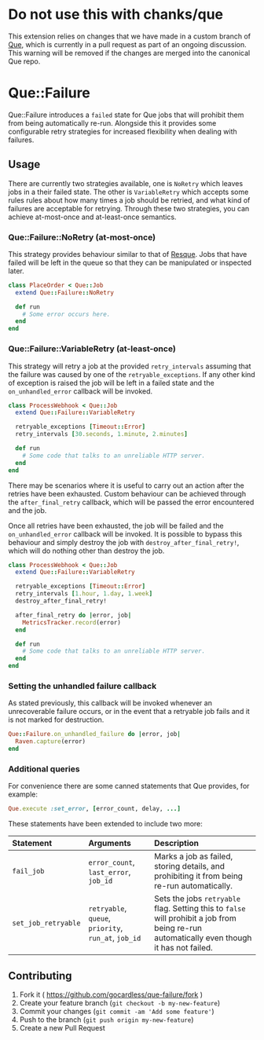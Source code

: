 # Do not use this with chanks/que

This extension relies on changes that we have made in a custom branch of
 [Que](https://github.com/gocardless/que/tree/flexible-failure-handling), which is
 currently in a pull request as part of an ongoing discussion.  This warning will be
 removed if the changes are merged into the canonical Que repo.

# Que::Failure

Que::Failure introduces a `failed` state for Que jobs that will prohibit them from being
 automatically re-run.  Alongside this it provides some configurable retry strategies
 for increased flexibility when dealing with failures.

## Usage

There are currently two strategies available, one is `NoRetry` which leaves jobs in a
 their failed state.  The other is `VariableRetry` which accepts some rules rules about
 how many times a job should be retried, and what kind of failures are acceptable for
 retrying.  Through these two strategies, you can achieve at-most-once and at-least-once
 semantics.

### Que::Failure::NoRetry (at-most-once)

This strategy provides behaviour similar to that of
 [Resque](https://github.com/resque/resque).  Jobs that have failed will be left in the
 queue so that they can be manipulated or inspected later.

```ruby
class PlaceOrder < Que::Job
  extend Que::Failure::NoRetry

  def run
    # Some error occurs here.
  end
end
```

### Que::Failure::VariableRetry (at-least-once)

This strategy will retry a job at the provided `retry_intervals` assuming that the
 failure was caused by one of the `retryable_exceptions`.  If any other kind of exception
 is raised the job will be left in a failed state and the `on_unhandled_error` callback
 will be invoked.

```ruby
class ProcessWebhook < Que::Job
  extend Que::Failure::VariableRetry

  retryable_exceptions [Timeout::Error]
  retry_intervals [30.seconds, 1.minute, 2.minutes]

  def run
    # Some code that talks to an unreliable HTTP server.
  end
end
```

There may be scenarios where it is useful to carry out an action after the retries have
 been exhausted.  Custom behaviour can be achieved through the `after_final_retry`
 callback, which will be passed the error encountered and the job.

Once all retries have been exhausted, the job will be failed and the `on_unhandled_error`
 callback will be invoked.  It is possible to bypass this behaviour and simply destroy
 the job with `destroy_after_final_retry!`, which will do nothing other than destroy the
 job.

```ruby
class ProcessWebhook < Que::Job
  extend Que::Failure::VariableRetry

  retryable_exceptions [Timeout::Error]
  retry_intervals [1.hour, 1.day, 1.week]
  destroy_after_final_retry!

  after_final_retry do |error, job|
    MetricsTracker.record(error)
  end

  def run
    # Some code that talks to an unreliable HTTP server.
  end
end
```

### Setting the unhandled failure callback

As stated previously, this callback will be invoked whenever an unrecoverable failure
 occurs, or in the event that a retryable job fails and it is not marked for destruction.

```ruby
Que::Failure.on_unhandled_failure do |error, job|
  Raven.capture(error)
end
```

### Additional queries

For convenience there are some canned statements that Que provides, for example:

```ruby
Que.execute :set_error, [error_count, delay, ...]
```

These statements have been extended to include two more:

| Statement | Arguments | Description |
|:----------|:----------|:------------|
|`fail_job` | `error_count`, `last_error`, `job_id` | Marks a job as failed, storing details, and prohibiting it from being re-run automatically. |
|`set_job_retryable`| `retryable`, `queue`, `priority`, `run_at`, `job_id` | Sets the jobs `retryable` flag.  Setting this to `false` will prohibit a job from being re-run automatically even though it has not failed. |


## Contributing

1. Fork it ( https://github.com/gocardless/que-failure/fork )
2. Create your feature branch (`git checkout -b my-new-feature`)
3. Commit your changes (`git commit -am 'Add some feature'`)
4. Push to the branch (`git push origin my-new-feature`)
5. Create a new Pull Request
